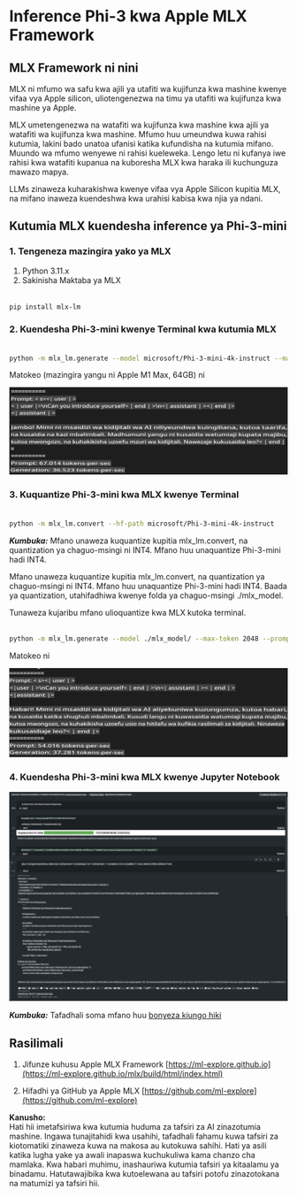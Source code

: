# **Inference Phi-3 kwa Apple MLX Framework**

## **MLX Framework ni nini**

MLX ni mfumo wa safu kwa ajili ya utafiti wa kujifunza kwa mashine kwenye vifaa vya Apple silicon, uliotengenezwa na timu ya utafiti wa kujifunza kwa mashine ya Apple.

MLX umetengenezwa na watafiti wa kujifunza kwa mashine kwa ajili ya watafiti wa kujifunza kwa mashine. Mfumo huu umeundwa kuwa rahisi kutumia, lakini bado unatoa ufanisi katika kufundisha na kutumia mifano. Muundo wa mfumo wenyewe ni rahisi kueleweka. Lengo letu ni kufanya iwe rahisi kwa watafiti kupanua na kuboresha MLX kwa haraka ili kuchunguza mawazo mapya.

LLMs zinaweza kuharakishwa kwenye vifaa vya Apple Silicon kupitia MLX, na mifano inaweza kuendeshwa kwa urahisi kabisa kwa njia ya ndani.

## **Kutumia MLX kuendesha inference ya Phi-3-mini**

### **1. Tengeneza mazingira yako ya MLX**

1. Python 3.11.x  
2. Sakinisha Maktaba ya MLX  

```bash

pip install mlx-lm

```

### **2. Kuendesha Phi-3-mini kwenye Terminal kwa kutumia MLX**

```bash

python -m mlx_lm.generate --model microsoft/Phi-3-mini-4k-instruct --max-token 2048 --prompt  "<|user|>\nCan you introduce yourself<|end|>\n<|assistant|>"

```

Matokeo (mazingira yangu ni Apple M1 Max, 64GB) ni

![Terminal](../../../../../translated_images/01.0d0f100b646a4e4c4f1cd36c1a05727cd27f1e696ed642c06cf6e2c9bbf425a4.sw.png)

### **3. Kuquantize Phi-3-mini kwa MLX kwenye Terminal**

```bash

python -m mlx_lm.convert --hf-path microsoft/Phi-3-mini-4k-instruct

```

***Kumbuka:*** Mfano unaweza kuquantize kupitia mlx_lm.convert, na quantization ya chaguo-msingi ni INT4. Mfano huu unaquantize Phi-3-mini hadi INT4.

Mfano unaweza kuquantize kupitia mlx_lm.convert, na quantization ya chaguo-msingi ni INT4. Mfano huu unaquantize Phi-3-mini hadi INT4. Baada ya quantization, utahifadhiwa kwenye folda ya chaguo-msingi ./mlx_model.

Tunaweza kujaribu mfano ulioquantize kwa MLX kutoka terminal.

```bash

python -m mlx_lm.generate --model ./mlx_model/ --max-token 2048 --prompt  "<|user|>\nCan you introduce yourself<|end|>\n<|assistant|>"

```

Matokeo ni

![INT4](../../../../../translated_images/02.04e0be1f18a90a58ad47e0c9d9084ac94d0f1a8c02fa707d04dd2dfc7e9117c6.sw.png)

### **4. Kuendesha Phi-3-mini kwa MLX kwenye Jupyter Notebook**

![Notebook](../../../../../translated_images/03.0cf0092fe143357656bb5a7bc6427c41d8528d772d38a82d0b2693e2a3eeb16e.sw.png)

***Kumbuka:*** Tafadhali soma mfano huu [bonyeza kiungo hiki](../../../../../code/03.Inference/MLX/MLX_DEMO.ipynb)

## **Rasilimali**

1. Jifunze kuhusu Apple MLX Framework [https://ml-explore.github.io](https://ml-explore.github.io/mlx/build/html/index.html)

2. Hifadhi ya GitHub ya Apple MLX [https://github.com/ml-explore](https://github.com/ml-explore)

**Kanusho:**  
Hati hii imetafsiriwa kwa kutumia huduma za tafsiri za AI zinazotumia mashine. Ingawa tunajitahidi kwa usahihi, tafadhali fahamu kuwa tafsiri za kiotomatiki zinaweza kuwa na makosa au kutokuwa sahihi. Hati ya asili katika lugha yake ya awali inapaswa kuchukuliwa kama chanzo cha mamlaka. Kwa habari muhimu, inashauriwa kutumia tafsiri ya kitaalamu ya binadamu. Hatutawajibika kwa kutoelewana au tafsiri potofu zinazotokana na matumizi ya tafsiri hii.